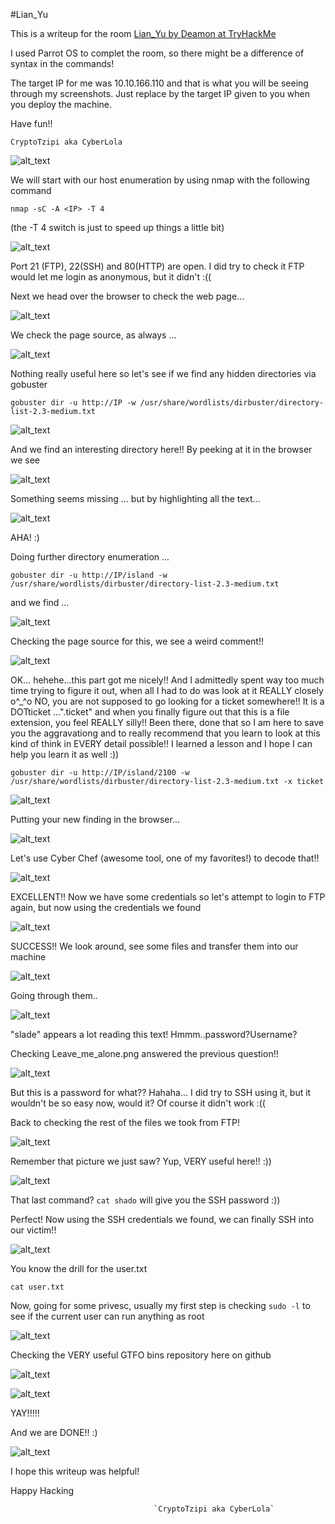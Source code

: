 #Lian_Yu

This is a writeup for the room [Lian_Yu by Deamon at TryHackMe](https://tryhackme.com/room/lianyu)

I used Parrot OS to complet the room, so there might be a difference of syntax in the commands!

The target IP for me was 10.10.166.110 and that is what you will be seeing through my screenshots. Just replace by the target IP given to you when you deploy the machine.

Have fun!! 

`CryptoTzipi aka CyberLola`

![alt_text](lianyu/lianyu1.png "image_tooltip")

We will start with our host enumeration by using nmap with the following command

`nmap -sC -A <IP> -T 4`

(the -T 4 switch is just to speed up things a little bit)

![alt_text](lianyu/lianyu2.png "image_tooltip")

Port 21 (FTP), 22(SSH) and 80(HTTP) are open.
I did try to check it FTP would let me login as anonymous, but it didn't :((


Next we head over the browser to check the web page...

![alt_text](lianyu/lianyu3.png "image_tooltip")

We check the page source, as always ...

![alt_text](lianyu/lianyu100.png "image_tooltip")

Nothing really useful here so let's see if we find any hidden directories via gobuster

`gobuster dir -u http://IP -w /usr/share/wordlists/dirbuster/directory-list-2.3-medium.txt`


![alt_text](lianyu/lianyu500.png "image_tooltip")


And we find an interesting directory here!! By peeking at it in the browser we see

![alt_text](lianyu/lianyu4.png "image_tooltip")

Something seems missing ... but by highlighting all the text...

![alt_text](lianyu/lianyu5.png "image_tooltip")

AHA! :)

Doing further directory enumeration ...

`gobuster dir -u http://IP/island -w /usr/share/wordlists/dirbuster/directory-list-2.3-medium.txt`

and we find ...

![alt_text](lianyu/lianyu6.png "image_tooltip")

Checking the page source for this, we see a weird comment!!

![alt_text](lianyu/lianyu7.png "image_tooltip")

OK... hehehe...this part got me nicely!! And I admittedly spent way too much time trying to figure it out, when all I had to do was look at it REALLY closely o^_^o NO, you are not supposed to go looking for a ticket somewhere!! It is a DOTticket ...".ticket" and when you finally figure out that this is a file extension, you feel REALLY silly!! Been there, done that so I am here to save you the aggravationg and to really recommend that you learn to look at this kind of think in EVERY detail possible!! I learned a lesson and I hope I can help you learn it as well :))

`gobuster dir -u http://IP/island/2100 -w /usr/share/wordlists/dirbuster/directory-list-2.3-medium.txt -x ticket`

![alt_text](lianyu/lianyu8.png "image_tooltip")

Putting your new finding in the browser...

![alt_text](lianyu/lianyu9.png "image_tooltip")

Let's use Cyber Chef (awesome tool, one of my favorites!) to decode that!!

![alt_text](lianyu/lianyu10.png "image_tooltip")

EXCELLENT!! Now we have some credentials so let's attempt to login to FTP again, but now using the credentials we found

![alt_text](lianyu/lianyu11.png "image_tooltip")

SUCCESS!! We look around, see some files and transfer them into our machine

![alt_text](lianyu/lianyu12.png "image_tooltip")

Going through them..

![alt_text](lianyu/lianyu13.png "image_tooltip")

"slade" appears a lot reading this text! Hmmm..password?Username?

Checking Leave_me_alone.png answered the previous question!!

![alt_text](lianyu/lianyu200.png "image_tooltip")

But this is a password for what?? Hahaha... I did try to SSH using it, but it wouldn't be so easy now, would it? Of course it didn't work :((

Back to checking the rest of the files we took from FTP!

![alt_text](lianyu/lianyu300.png "image_tooltip")

Remember that picture we just saw? Yup, VERY useful here!! :))

![alt_text](lianyu/lianyu400.png "image_tooltip")

That last command? `cat shado` will give you the SSH password :))

Perfect! Now using the SSH credentials we found, we can finally SSH into our victim!!

![alt_text](lianyu/lianyu14.png "image_tooltip")

You know the drill for the user.txt

`cat user.txt`

Now, going for some privesc, usually my first step is checking `sudo -l` to see if the current user can run anything as root

![alt_text](lianyu/lianyu16.png "image_tooltip")

Checking the VERY useful GTFO bins repository here on github

![alt_text](lianyu/lianyu17.png "image_tooltip")

![alt_text](lianyu/lianyu18.png "image_tooltip")

YAY!!!!!

And we are DONE!! :)

![alt_text](lianyu/lianyu19.png "image_tooltip")


I hope this writeup was helpful!


Happy Hacking


                                    
                                    `CryptoTzipi aka CyberLola`









